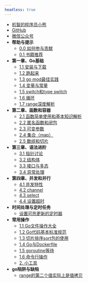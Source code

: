 ```yaml
---
headless: true
---
```


* [机智的程序员小熊](https://coding3min.com)
* [GitHub](https://github.com/minibear2333/)
* [微信公众号](qrcode)
* **帮助与提示**
    * [0.0 如何参与贡献](howToContribute)
    * [0.1 书籍推荐](books-share)
* **第一章、Go基础**
    * [1.1 安装与下载](1.base/1-1-install-download)
    * [1.2 跑起来](1.base/1-2-hello-world)
    * [1.3 go mod最佳实践](1.base/1-3-go-mod)
    * [1.4 变量与常量](1.base/1-4-variables)
    * [1.5 switch和type switch](1.base/1-5-switch和typeswitch)
    * [1.6 循环](1.base/1-6-for-range)
    * [1.7 range深度解析](1.base/1-7-range深度解析)
* **第二章、函数和容器**
    * [2.1 函数简单使用和基本知识解析](2.func-containers/2-1-func)
    * [2.2 匿名函数和闭包](2.func-containers/2-2-匿名函数和闭包)
    * [2.3 可变参数](2.func-containers/2-3-可变参数)
    * [2.4 集合（map）](2.func-containers/2-4-map)
    * [2.5 数组和切片](2.func-containers/2-5-数组和切片)
* **第三章、语法进阶**
    * [3.1 指针讨论](3.grammar-advancement/3-1-point)
    * [3.2 结构体](3.grammar-advancement/3-2-struct)
    * [3.3 接口与多态](3.grammar-advancement/3-3-接口与多态)
    * [3.4 异常处理](3.grammar-advancement/3-4-异常处理)
* **第四章、并发和并行**
    * [4.1 并发特性](4.concurrent/4-1-go语言中的并发特性)
    * [4.2 channel](4.concurrent/channel)
    * [4.3 select](4.concurrent/select)
    * [4.4 设置超时](4.concurrent/timeout)
* **时间处理与定时任务**
    * [设置可热更新的定时器](a.timer/reset/README)
* **常用操作**
    * [1.1 Go文件操作大全](番外.常用操作/Go文件操作大全)
    * [1.2 Go代码基本标准规范](番外.常用操作/Go代码基本标准规范)
    * [1.3 切片排序sort包的使用](番外.常用操作/切片排序sort包的使用)
    * [1.4 Go与Dockerfile](番外.常用操作/Golang打镜像Dockerfile的写法)
    * [1.5 goroutine等待](番外.常用操作/等待goroutine完成任务_循环中使用goroutine)
    * [1.6 命令行操作](番外.常用操作/flag包读取命令行配置)
    * [2. 小工具](tools/README)
* **go陷阱与缺陷**
    * [range的第二个值实际上是值拷贝](impossible/range/README)
